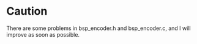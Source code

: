 # Caution
There are some problems in bsp_encoder.h and bsp_encoder.c, and I will improve as soon as possible.
